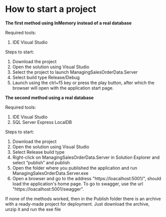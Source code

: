 # How to start a project

**The first method using InMemory instead of a real database**

Required tools:
1) IDE Visual Studio

Steps to start:
1) Download the project
2) Open the solution using Visual Studio
3) Select the project to launch ManagingSalesOrderData.Server
3) Select build type Release/Debug
4) Launch using the ctrl+f5 key or press the play button, after which the browser will open with the application start page.

**The second method using a real database**

Required tools:
1) IDE Visual Studio
2) SQL Server Express LocalDB

Steps to start:
1) Download the project
2) Open the solution using Visual Studio
3) Select Release build type
4) Right-click on ManagingSalesOrderData.Server in Solution Explorer and select “publish” and publish
5) Open the folder where you published the application and run ManagingSalesOrderData.Server.exe
6) Open a browser and go to the address "https://loacalhost:5001/", should load the application's home page. To go to swagger, use the url "https://loacalhost:5001/swagger".

If none of the methods worked, then in the Publish folder there is an archive with a ready-made project for deployment. Just download the archive, unzip it and run the exe file
